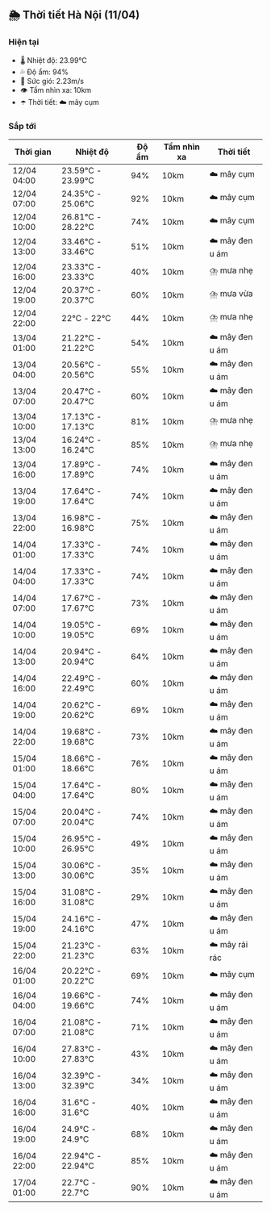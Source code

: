 ## 🌦️ Thời tiết Hà Nội (11/04)

### Hiện tại

- 🌡️ Nhiệt độ: 23.99℃
- 💦 Độ ẩm: 94%
- 💨 Sức gió: 2.23m/s
- 👁️ Tầm nhìn xa: 10km
- ☂️ Thời tiết: ☁️ mây cụm

### Sắp tới

| Thời gian | Nhiệt độ | Độ ẩm | Tầm nhìn xa | Thời tiết |
| --- | --- | --- | --- | --- |
| 12/04 04:00 | 23.59℃ - 23.99℃ | 94% | 10km | ☁️ mây cụm |
| 12/04 07:00 | 24.35℃ - 25.06℃ | 92% | 10km | ☁️ mây cụm |
| 12/04 10:00 | 26.81℃ - 28.22℃ | 74% | 10km | ☁️ mây cụm |
| 12/04 13:00 | 33.46℃ - 33.46℃ | 51% | 10km | ☁️ mây đen u ám |
| 12/04 16:00 | 23.33℃ - 23.33℃ | 40% | 10km | ⛈️ mưa nhẹ |
| 12/04 19:00 | 20.37℃ - 20.37℃ | 60% | 10km | ⛈️ mưa vừa |
| 12/04 22:00 | 22℃ - 22℃ | 44% | 10km | ⛈️ mưa nhẹ |
| 13/04 01:00 | 21.22℃ - 21.22℃ | 54% | 10km | ☁️ mây đen u ám |
| 13/04 04:00 | 20.56℃ - 20.56℃ | 55% | 10km | ☁️ mây đen u ám |
| 13/04 07:00 | 20.47℃ - 20.47℃ | 60% | 10km | ☁️ mây đen u ám |
| 13/04 10:00 | 17.13℃ - 17.13℃ | 81% | 10km | ⛈️ mưa nhẹ |
| 13/04 13:00 | 16.24℃ - 16.24℃ | 85% | 10km | ⛈️ mưa nhẹ |
| 13/04 16:00 | 17.89℃ - 17.89℃ | 74% | 10km | ☁️ mây đen u ám |
| 13/04 19:00 | 17.64℃ - 17.64℃ | 74% | 10km | ☁️ mây đen u ám |
| 13/04 22:00 | 16.98℃ - 16.98℃ | 75% | 10km | ☁️ mây đen u ám |
| 14/04 01:00 | 17.33℃ - 17.33℃ | 74% | 10km | ☁️ mây đen u ám |
| 14/04 04:00 | 17.33℃ - 17.33℃ | 74% | 10km | ☁️ mây đen u ám |
| 14/04 07:00 | 17.67℃ - 17.67℃ | 73% | 10km | ☁️ mây đen u ám |
| 14/04 10:00 | 19.05℃ - 19.05℃ | 69% | 10km | ☁️ mây đen u ám |
| 14/04 13:00 | 20.94℃ - 20.94℃ | 64% | 10km | ☁️ mây đen u ám |
| 14/04 16:00 | 22.49℃ - 22.49℃ | 60% | 10km | ☁️ mây đen u ám |
| 14/04 19:00 | 20.62℃ - 20.62℃ | 69% | 10km | ☁️ mây đen u ám |
| 14/04 22:00 | 19.68℃ - 19.68℃ | 73% | 10km | ☁️ mây đen u ám |
| 15/04 01:00 | 18.66℃ - 18.66℃ | 76% | 10km | ☁️ mây đen u ám |
| 15/04 04:00 | 17.64℃ - 17.64℃ | 80% | 10km | ☁️ mây đen u ám |
| 15/04 07:00 | 20.04℃ - 20.04℃ | 74% | 10km | ☁️ mây đen u ám |
| 15/04 10:00 | 26.95℃ - 26.95℃ | 49% | 10km | ☁️ mây đen u ám |
| 15/04 13:00 | 30.06℃ - 30.06℃ | 35% | 10km | ☁️ mây đen u ám |
| 15/04 16:00 | 31.08℃ - 31.08℃ | 29% | 10km | ☁️ mây đen u ám |
| 15/04 19:00 | 24.16℃ - 24.16℃ | 47% | 10km | ☁️ mây đen u ám |
| 15/04 22:00 | 21.23℃ - 21.23℃ | 63% | 10km | ☁️ mây rải rác |
| 16/04 01:00 | 20.22℃ - 20.22℃ | 69% | 10km | ☁️ mây cụm |
| 16/04 04:00 | 19.66℃ - 19.66℃ | 74% | 10km | ☁️ mây đen u ám |
| 16/04 07:00 | 21.08℃ - 21.08℃ | 71% | 10km | ☁️ mây đen u ám |
| 16/04 10:00 | 27.83℃ - 27.83℃ | 43% | 10km | ☁️ mây đen u ám |
| 16/04 13:00 | 32.39℃ - 32.39℃ | 34% | 10km | ☁️ mây đen u ám |
| 16/04 16:00 | 31.6℃ - 31.6℃ | 40% | 10km | ☁️ mây đen u ám |
| 16/04 19:00 | 24.9℃ - 24.9℃ | 68% | 10km | ☁️ mây đen u ám |
| 16/04 22:00 | 22.94℃ - 22.94℃ | 85% | 10km | ☁️ mây đen u ám |
| 17/04 01:00 | 22.7℃ - 22.7℃ | 90% | 10km | ☁️ mây đen u ám |
